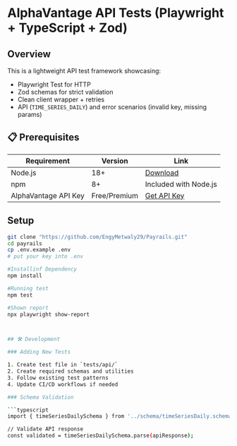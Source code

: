 # AlphaVantage API Tests (Playwright + TypeScript + Zod)

## Overview
This is a lightweight API test framework showcasing:
- Playwright Test for HTTP
- Zod schemas for strict validation
- Clean client wrapper + retries
- API (`TIME_SERIES_DAILY`) and error scenarios (invalid key, missing params)



## 📋 Prerequisites
| Requirement | Version | Link |
|-------------|---------|------|
| Node.js | 18+ | [Download](https://nodejs.org/) |
| npm | 8+ | Included with Node.js |
| AlphaVantage API Key | Free/Premium | [Get API Key](https://www.alphavantage.co/support/#api-key) |


## Setup
```bash
git clone "https://github.com/EngyMetwaly29/Payrails.git"
cd payrails
cp .env.example .env
# put your key into .env

#Installinf Dependency
npm install

#Running test
npm test

#Shown report
npx playwright show-report



## 🛠️ Development

### Adding New Tests

1. Create test file in `tests/api/`
2. Create required schemas and utilities
3. Follow existing test patterns
4. Update CI/CD workflows if needed

### Schema Validation

```typescript
import { timeSeriesDailySchema } from '../schema/timeSeriesDaily.schema';

// Validate API response
const validated = timeSeriesDailySchema.parse(apiResponse);

